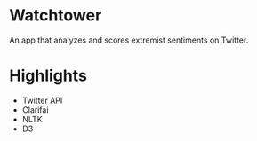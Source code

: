 # Watchtower

An app that analyzes and scores extremist sentiments on Twitter.

# Highlights
- Twitter API
- Clarifai
- NLTK
- D3

